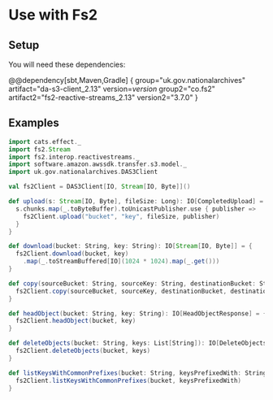 # Use with Fs2

## Setup
You will need these dependencies:

@@dependency[sbt,Maven,Gradle] {
group="uk.gov.nationalarchives" artifact="da-s3-client_2.13" version=$version$
group2="co.fs2" artifact2="fs2-reactive-streams_2.13" version2="3.7.0"
}

## Examples
```scala
import cats.effect._
import fs2.Stream
import fs2.interop.reactivestreams._
import software.amazon.awssdk.transfer.s3.model._
import uk.gov.nationalarchives.DAS3Client

val fs2Client = DAS3Client[IO, Stream[IO, Byte]]()

def upload(s: Stream[IO, Byte], fileSize: Long): IO[CompletedUpload] = {
  s.chunks.map(_.toByteBuffer).toUnicastPublisher.use { publisher =>
    fs2Client.upload("bucket", "key", fileSize, publisher)
  }
}

def download(bucket: String, key: String): IO[Stream[IO, Byte]] = {
  fs2Client.download(bucket, key)
    .map(_.toStreamBuffered[IO](1024 * 1024).map(_.get()))
}

def copy(sourceBucket: String, sourceKey: String, destinationBucket: String, destinationKey: String): IO[CompletedCopy] = {
  fs2Client.copy(sourceBucket, sourceKey, destinationBucket, destinationKey)
}

def headObject(bucket: String, key: String): IO[HeadObjectResponse] = {
  fs2Client.headObject(bucket, key)
}

def deleteObjects(bucket: String, keys: List[String]): IO[DeleteObjectsResponse] = {
  fs2Client.deleteObjects(bucket, keys)
}

def listKeysWithCommonPrefixes(bucket: String, keysPrefixedWith: String): IO[SdkPublisher[String]] = {
  fs2Client.listKeysWithCommonPrefixes(bucket, keysPrefixedWith)
}

```
